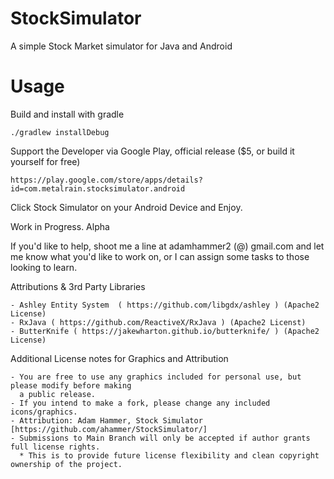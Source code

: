 # StockSimulator
A simple Stock Market simulator for Java and Android

# Usage

Build and install with gradle

    ./gradlew installDebug 

Support the Developer via Google Play, official release ($5, or build it yourself for free)

    https://play.google.com/store/apps/details?id=com.metalrain.stocksimulator.android

Click Stock Simulator on your Android Device and Enjoy.

Work in Progress. Alpha

If you'd like to help, shoot me a line at adamhammer2 (@) gmail.com and let me know what you'd like
to work on, or I can assign some tasks to those looking to learn.

Attributions & 3rd Party Libraries

    - Ashley Entity System  ( https://github.com/libgdx/ashley ) (Apache2 License)
    - RxJava ( https://github.com/ReactiveX/RxJava ) (Apache2 Licenst)
    - ButterKnife ( https://jakewharton.github.io/butterknife/ ) (Apache2 License)

Additional License notes for Graphics and Attribution

    - You are free to use any graphics included for personal use, but please modify before making
      a public release.
    - If you intend to make a fork, please change any included icons/graphics.
    - Attribution: Adam Hammer, Stock Simulator [https://github.com/ahammer/StockSimulator/]
    - Submissions to Main Branch will only be accepted if author grants full license rights. 
      * This is to provide future license flexibility and clean copyright ownership of the project.
